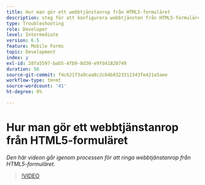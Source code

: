 ```yaml
---
title: Hur man gör ett webbtjänstanrop från HTML5-formuläret
description: steg för att konfigurera webbtjänsten från HTML5-formuläret
type: Troubleshooting
role: Developer
level: Intermediate
version: 6.5
feature: Mobile Forms
topic: Development
index: y
exl-id: 28fa5597-bab5-4fb9-8d30-e9fd41820749
duration: 56
source-git-commit: f4c621f3a9caa8c2c64b8323312343fe421a5aee
workflow-type: tm+mt
source-wordcount: '41'
ht-degree: 0%

---
```


# Hur man gör ett webbtjänstanrop från HTML5-formuläret

*Den här videon går igenom processen för att ringa webbtjänstanrop från HTML5-formuläret.*

>[!VIDEO](https://video.tv.adobe.com/v/335505?quality=12&learn=on)
